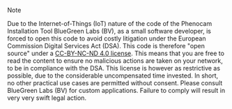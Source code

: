 > [!note]
> Due to the Internet-of-Things (IoT) nature of the code of the Phenocam Installation Tool BlueGreen Labs (BV), as a small software developer, is forced to open this code to avoid costly litigation under the European Commission Digital Services Act (DSA). This code is therefore "open source" under a [CC-BY-NC-ND 4.0 license](https://creativecommons.org/licenses/by-nc-nd/4.0/). 
> This means that you are free to read the content to ensure no malicious actions are taken on your network, to be in compliance with the DSA. This license is however as restrictive as possible, due to the considerable uncompensated time invested. In short, no other practical use cases are permitted without consent. Please consult BlueGreen Labs (BV) for custom applications. Failure to comply will result in very very swift legal action.
